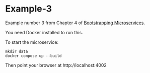 # Example-3

Example number 3 from Chapter 4 of [Bootstrapping Microservices](https://www.bootstrapping-microservices.com).

You need Docker  installed to run this.

To start the microservice:

    mkdir data
    docker compose up --build

Then point your browser at http://localhost:4002
